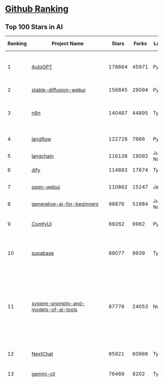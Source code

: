 [Github Ranking](../README.md)
==========

## Top 100 Stars in AI

| Ranking | Project Name | Stars | Forks | Language | Open Issues | Description | Last Commit |
| ------- | ------------ | ----- | ----- | -------- | ----------- | ----------- | ----------- |
| 1 | [AutoGPT](https://github.com/Significant-Gravitas/AutoGPT) | 178664 | 45971 | Python | 171 | AutoGPT is the vision of accessible AI for everyone, to use and to build on. Our mission is to provide the tools, so that you can focus on what matters. | 2025-09-25T00:11:17Z |
| 2 | [stable-diffusion-webui](https://github.com/AUTOMATIC1111/stable-diffusion-webui) | 156845 | 29094 | Python | 2368 | Stable Diffusion web UI | 2025-09-17T16:31:20Z |
| 3 | [n8n](https://github.com/n8n-io/n8n) | 140487 | 44895 | TypeScript | 719 | Fair-code workflow automation platform with native AI capabilities. Combine visual building with custom code, self-host or cloud, 400+ integrations. | 2025-09-24T22:09:31Z |
| 4 | [langflow](https://github.com/langflow-ai/langflow) | 122728 | 7666 | Python | 415 | Langflow is a powerful tool for building and deploying AI-powered agents and workflows. | 2025-09-25T03:20:04Z |
| 5 | [langchain](https://github.com/langchain-ai/langchain) | 116138 | 19092 | Jupyter Notebook | 141 | 🦜🔗 Build context-aware reasoning applications | 2025-09-25T03:34:33Z |
| 6 | [dify](https://github.com/langgenius/dify) | 114883 | 17674 | TypeScript | 474 | Production-ready platform for agentic workflow development. | 2025-09-25T03:24:49Z |
| 7 | [open-webui](https://github.com/open-webui/open-webui) | 110862 | 15247 | JavaScript | 218 | User-friendly AI Interface (Supports Ollama, OpenAI API, ...) | 2025-09-25T02:12:26Z |
| 8 | [generative-ai-for-beginners](https://github.com/microsoft/generative-ai-for-beginners) | 98876 | 51984 | Jupyter Notebook | 5 | 21 Lessons, Get Started Building with Generative AI  | 2025-09-22T03:10:49Z |
| 9 | [ComfyUI](https://github.com/comfyanonymous/ComfyUI) | 89262 | 9962 | Python | 2734 | The most powerful and modular diffusion model GUI, api and backend with a graph/nodes interface. | 2025-09-25T02:35:12Z |
| 10 | [supabase](https://github.com/supabase/supabase) | 89077 | 9939 | TypeScript | 221 | The Postgres development platform. Supabase gives you a dedicated Postgres database to build your web, mobile, and AI applications. | 2025-09-25T03:22:29Z |
| 11 | [system-prompts-and-models-of-ai-tools](https://github.com/x1xhlol/system-prompts-and-models-of-ai-tools) | 87778 | 24053 | None | 49 | FULL Augment Code, Claude Code, Cluely, CodeBuddy, Cursor, Devin AI, Junie, Kiro, Leap.new, Lovable, Manus Agent Tools, NotionAI, Orchids.app, Perplexity, Poke, Qoder, Replit, Same.dev, Trae, Traycer AI, VSCode Agent, Warp.dev, Windsurf, Xcode, Z.ai Code, dia & v0. (And other Open Sourced) System Prompts, Internal Tools & AI Models | 2025-09-17T21:18:22Z |
| 12 | [NextChat](https://github.com/ChatGPTNextWeb/NextChat) | 85921 | 60966 | TypeScript | 669 | ✨ Light and Fast AI Assistant. Support: Web \| iOS \| MacOS \| Android \|  Linux \| Windows | 2025-09-15T10:53:22Z |
| 13 | [gemini-cli](https://github.com/google-gemini/gemini-cli) | 76469 | 8202 | TypeScript | 1875 | An open-source AI agent that brings the power of Gemini directly into your terminal. | 2025-09-25T03:36:29Z |
| 14 | [funNLP](https://github.com/fighting41love/funNLP) | 76211 | 14999 | Python | 34 | 中英文敏感词、语言检测、中外手机/电话归属地/运营商查询、名字推断性别、手机号抽取、身份证抽取、邮箱抽取、中日文人名库、中文缩写库、拆字词典、词汇情感值、停用词、反动词表、暴恐词表、繁简体转换、英文模拟中文发音、汪峰歌词生成器、职业名称词库、同义词库、反义词库、否定词库、汽车品牌词库、汽车零件词库、连续英文切割、各种中文词向量、公司名字大全、古诗词库、IT词库、财经词库、成语词库、地名词库、历史名人词库、诗词词库、医学词库、饮食词库、法律词库、汽车词库、动物词库、中文聊天语料、中文谣言数据、百度中文问答数据集、句子相似度匹配算法集合、bert资源、文本生成&摘要相关工具、cocoNLP信息抽取工具、国内电话号码正则匹配、清华大学XLORE:中英文跨语言百科知识图谱、清华大学人工智能技术系列报告、自然语言生成、NLU太难了系列、自动对联数据及机器人、用户名黑名单列表、罪名法务名词及分类模型、微信公众号语料、cs224n深度学习自然语言处理课程、中文手写汉字识别、中文自然语言处理 语料/数据集、变量命名神器、分词语料库+代码、任务型对话英文数据集、ASR 语音数据集 + 基于深度学习的中文语音识别系统、笑声检测器、Microsoft多语言数字/单位/如日期时间识别包、中华新华字典数据库及api(包括常用歇后语、成语、词语和汉字)、文档图谱自动生成、SpaCy 中文模型、Common Voice语音识别数据集新版、神经网络关系抽取、基于bert的命名实体识别、关键词(Keyphrase)抽取包pke、基于医疗领域知识图谱的问答系统、基于依存句法与语义角色标注的事件三元组抽取、依存句法分析4万句高质量标注数据、cnocr：用来做中文OCR的Python3包、中文人物关系知识图谱项目、中文nlp竞赛项目及代码汇总、中文字符数据、speech-aligner: 从“人声语音”及其“语言文本”产生音素级别时间对齐标注的工具、AmpliGraph: 知识图谱表示学习(Python)库：知识图谱概念链接预测、Scattertext 文本可视化(python)、语言/知识表示工具：BERT & ERNIE、中文对比英文自然语言处理NLP的区别综述、Synonyms中文近义词工具包、HarvestText领域自适应文本挖掘工具（新词发现-情感分析-实体链接等）、word2word：(Python)方便易用的多语言词-词对集：62种语言/3,564个多语言对、语音识别语料生成工具：从具有音频/字幕的在线视频创建自动语音识别(ASR)语料库、构建医疗实体识别的模型（包含词典和语料标注）、单文档非监督的关键词抽取、Kashgari中使用gpt-2语言模型、开源的金融投资数据提取工具、文本自动摘要库TextTeaser: 仅支持英文、人民日报语料处理工具集、一些关于自然语言的基本模型、基于14W歌曲知识库的问答尝试--功能包括歌词接龙and已知歌词找歌曲以及歌曲歌手歌词三角关系的问答、基于Siamese bilstm模型的相似句子判定模型并提供训练数据集和测试数据集、用Transformer编解码模型实现的根据Hacker News文章标题自动生成评论、用BERT进行序列标记和文本分类的模板代码、LitBank：NLP数据集——支持自然语言处理和计算人文学科任务的100部带标记英文小说语料、百度开源的基准信息抽取系统、虚假新闻数据集、Facebook: LAMA语言模型分析，提供Transformer-XL/BERT/ELMo/GPT预训练语言模型的统一访问接口、CommonsenseQA：面向常识的英文QA挑战、中文知识图谱资料、数据及工具、各大公司内部里大牛分享的技术文档 PDF 或者 PPT、自然语言生成SQL语句（英文）、中文NLP数据增强（EDA）工具、英文NLP数据增强工具 、基于医药知识图谱的智能问答系统、京东商品知识图谱、基于mongodb存储的军事领域知识图谱问答项目、基于远监督的中文关系抽取、语音情感分析、中文ULMFiT-情感分析-文本分类-语料及模型、一个拍照做题程序、世界各国大规模人名库、一个利用有趣中文语料库 qingyun 训练出来的中文聊天机器人、中文聊天机器人seqGAN、省市区镇行政区划数据带拼音标注、教育行业新闻语料库包含自动文摘功能、开放了对话机器人-知识图谱-语义理解-自然语言处理工具及数据、中文知识图谱：基于百度百科中文页面-抽取三元组信息-构建中文知识图谱、masr: 中文语音识别-提供预训练模型-高识别率、Python音频数据增广库、中文全词覆盖BERT及两份阅读理解数据、ConvLab：开源多域端到端对话系统平台、中文自然语言处理数据集、基于最新版本rasa搭建的对话系统、基于TensorFlow和BERT的管道式实体及关系抽取、一个小型的证券知识图谱/知识库、复盘所有NLP比赛的TOP方案、OpenCLaP：多领域开源中文预训练语言模型仓库、UER：基于不同语料+编码器+目标任务的中文预训练模型仓库、中文自然语言处理向量合集、基于金融-司法领域(兼有闲聊性质)的聊天机器人、g2pC：基于上下文的汉语读音自动标记模块、Zincbase 知识图谱构建工具包、诗歌质量评价/细粒度情感诗歌语料库、快速转化「中文数字」和「阿拉伯数字」、百度知道问答语料库、基于知识图谱的问答系统、jieba_fast 加速版的jieba、正则表达式教程、中文阅读理解数据集、基于BERT等最新语言模型的抽取式摘要提取、Python利用深度学习进行文本摘要的综合指南、知识图谱深度学习相关资料整理、维基大规模平行文本语料、StanfordNLP 0.2.0：纯Python版自然语言处理包、NeuralNLP-NeuralClassifier：腾讯开源深度学习文本分类工具、端到端的封闭域对话系统、中文命名实体识别：NeuroNER vs. BertNER、新闻事件线索抽取、2019年百度的三元组抽取比赛：“科学空间队”源码、基于依存句法的开放域文本知识三元组抽取和知识库构建、中文的GPT2训练代码、ML-NLP - 机器学习(Machine Learning)NLP面试中常考到的知识点和代码实现、nlp4han:中文自然语言处理工具集(断句/分词/词性标注/组块/句法分析/语义分析/NER/N元语法/HMM/代词消解/情感分析/拼写检查、XLM：Facebook的跨语言预训练语言模型、用基于BERT的微调和特征提取方法来进行知识图谱百度百科人物词条属性抽取、中文自然语言处理相关的开放任务-数据集-当前最佳结果、CoupletAI - 基于CNN+Bi-LSTM+Attention 的自动对对联系统、抽象知识图谱、MiningZhiDaoQACorpus - 580万百度知道问答数据挖掘项目、brat rapid annotation tool: 序列标注工具、大规模中文知识图谱数据：1.4亿实体、数据增强在机器翻译及其他nlp任务中的应用及效果、allennlp阅读理解:支持多种数据和模型、PDF表格数据提取工具 、 Graphbrain：AI开源软件库和科研工具，目的是促进自动意义提取和文本理解以及知识的探索和推断、简历自动筛选系统、基于命名实体识别的简历自动摘要、中文语言理解测评基准，包括代表性的数据集&基准模型&语料库&排行榜、树洞 OCR 文字识别 、从包含表格的扫描图片中识别表格和文字、语声迁移、Python口语自然语言处理工具集(英文)、 similarity：相似度计算工具包，java编写、海量中文预训练ALBERT模型 、Transformers 2.0 、基于大规模音频数据集Audioset的音频增强 、Poplar：网页版自然语言标注工具、图片文字去除，可用于漫画翻译 、186种语言的数字叫法库、Amazon发布基于知识的人-人开放领域对话数据集 、中文文本纠错模块代码、繁简体转换 、 Python实现的多种文本可读性评价指标、类似于人名/地名/组织机构名的命名体识别数据集 、东南大学《知识图谱》研究生课程(资料)、. 英文拼写检查库 、 wwsearch是企业微信后台自研的全文检索引擎、CHAMELEON：深度学习新闻推荐系统元架构 、 8篇论文梳理BERT相关模型进展与反思、DocSearch：免费文档搜索引擎、 LIDA：轻量交互式对话标注工具 、aili - the fastest in-memory index in the East 东半球最快并发索引 、知识图谱车音工作项目、自然语言生成资源大全 、中日韩分词库mecab的Python接口库、中文文本摘要/关键词提取、汉字字符特征提取器 (featurizer)，提取汉字的特征（发音特征、字形特征）用做深度学习的特征、中文生成任务基准测评 、中文缩写数据集、中文任务基准测评 - 代表性的数据集-基准(预训练)模型-语料库-baseline-工具包-排行榜、PySS3：面向可解释AI的SS3文本分类器机器可视化工具 、中文NLP数据集列表、COPE - 格律诗编辑程序、doccano：基于网页的开源协同多语言文本标注工具 、PreNLP：自然语言预处理库、简单的简历解析器，用来从简历中提取关键信息、用于中文闲聊的GPT2模型：GPT2-chitchat、基于检索聊天机器人多轮响应选择相关资源列表(Leaderboards、Datasets、Papers)、(Colab)抽象文本摘要实现集锦(教程 、词语拼音数据、高效模糊搜索工具、NLP数据增广资源集、微软对话机器人框架 、 GitHub Typo Corpus：大规模GitHub多语言拼写错误/语法错误数据集、TextCluster：短文本聚类预处理模块 Short text cluster、面向语音识别的中文文本规范化、BLINK：最先进的实体链接库、BertPunc：基于BERT的最先进标点修复模型、Tokenizer：快速、可定制的文本词条化库、中文语言理解测评基准，包括代表性的数据集、基准(预训练)模型、语料库、排行榜、spaCy 医学文本挖掘与信息提取 、 NLP任务示例项目代码集、 python拼写检查库、chatbot-list - 行业内关于智能客服、聊天机器人的应用和架构、算法分享和介绍、语音质量评价指标(MOSNet, BSSEval, STOI, PESQ, SRMR)、 用138GB语料训练的法文RoBERTa预训练语言模型 、BERT-NER-Pytorch：三种不同模式的BERT中文NER实验、无道词典 - 有道词典的命令行版本，支持英汉互查和在线查询、2019年NLP亮点回顾、 Chinese medical dialogue data 中文医疗对话数据集 、最好的汉字数字(中文数字)-阿拉伯数字转换工具、 基于百科知识库的中文词语多词义/义项获取与特定句子词语语义消歧、awesome-nlp-sentiment-analysis - 情感分析、情绪原因识别、评价对象和评价词抽取、LineFlow：面向所有深度学习框架的NLP数据高效加载器、中文医学NLP公开资源整理 、MedQuAD：(英文)医学问答数据集、将自然语言数字串解析转换为整数和浮点数、Transfer Learning in Natural Language Processing (NLP) 、面向语音识别的中文/英文发音辞典、Tokenizers：注重性能与多功能性的最先进分词器、CLUENER 细粒度命名实体识别 Fine Grained Named Entity Recognition、 基于BERT的中文命名实体识别、中文谣言数据库、NLP数据集/基准任务大列表、nlp相关的一些论文及代码, 包括主题模型、词向量(Word Embedding)、命名实体识别(NER)、文本分类(Text Classificatin)、文本生成(Text Generation)、文本相似性(Text Similarity)计算等，涉及到各种与nlp相关的算法，基于keras和tensorflow 、Python文本挖掘/NLP实战示例、 Blackstone：面向非结构化法律文本的spaCy pipeline和NLP模型通过同义词替换实现文本“变脸” 、中文 预训练 ELECTREA 模型: 基于对抗学习 pretrain Chinese Model 、albert-chinese-ner - 用预训练语言模型ALBERT做中文NER 、基于GPT2的特定主题文本生成/文本增广、开源预训练语言模型合集、多语言句向量包、编码、标记和实现：一种可控高效的文本生成方法、 英文脏话大列表 、attnvis：GPT2、BERT等transformer语言模型注意力交互可视化、CoVoST：Facebook发布的多语种语音-文本翻译语料库，包括11种语言(法语、德语、荷兰语、俄语、西班牙语、意大利语、土耳其语、波斯语、瑞典语、蒙古语和中文)的语音、文字转录及英文译文、Jiagu自然语言处理工具 - 以BiLSTM等模型为基础，提供知识图谱关系抽取 中文分词 词性标注 命名实体识别 情感分析 新词发现 关键词 文本摘要 文本聚类等功能、用unet实现对文档表格的自动检测，表格重建、NLP事件提取文献资源列表 、 金融领域自然语言处理研究资源大列表、CLUEDatasetSearch - 中英文NLP数据集：搜索所有中文NLP数据集，附常用英文NLP数据集 、medical_NER - 中文医学知识图谱命名实体识别 、(哈佛)讲因果推理的免费书、知识图谱相关学习资料/数据集/工具资源大列表、Forte：灵活强大的自然语言处理pipeline工具集 、Python字符串相似性算法库、PyLaia：面向手写文档分析的深度学习工具包、TextFooler：针对文本分类/推理的对抗文本生成模块、Haystack：灵活、强大的可扩展问答(QA)框架、中文关键短语抽取工具 | 2024-05-10T07:38:24Z |
| 15 | [netdata](https://github.com/netdata/netdata) | 76011 | 6159 | C | 168 | The fastest path to AI-powered full stack observability, even for lean teams. | 2025-09-24T17:41:22Z |
| 16 | [Deep-Live-Cam](https://github.com/hacksider/Deep-Live-Cam) | 73297 | 10618 | Python | 71 | real time face swap and one-click video deepfake with only a single image | 2025-08-29T06:44:46Z |
| 17 | [LLMs-from-scratch](https://github.com/rasbt/LLMs-from-scratch) | 72593 | 10534 | Jupyter Notebook | 4 | Implement a ChatGPT-like LLM in PyTorch from scratch, step by step | 2025-09-23T01:31:55Z |
| 18 | [awesome-mcp-servers](https://github.com/punkpeye/awesome-mcp-servers) | 71089 | 5865 | None | 38 | A collection of MCP servers. | 2025-09-23T17:58:51Z |
| 19 | [browser-use](https://github.com/browser-use/browser-use) | 70435 | 8248 | Python | 111 | 🌐 Make websites accessible for AI agents. Automate tasks online with ease. | 2025-09-24T18:27:13Z |
| 20 | [awesome-llm-apps](https://github.com/Shubhamsaboo/awesome-llm-apps) | 70049 | 8916 | Python | 3 | Collection of awesome LLM apps with AI Agents and RAG using OpenAI, Anthropic, Gemini and opensource models. | 2025-09-15T05:12:31Z |
| 21 | [lobe-chat](https://github.com/lobehub/lobe-chat) | 65847 | 13647 | TypeScript | 928 | 🤯 Lobe Chat - an open-source, modern design AI chat framework. Supports multiple AI providers (OpenAI / Claude 4 / Gemini / DeepSeek / Ollama / Qwen), Knowledge Base (file upload / RAG ), one click install MCP Marketplace and Artifacts / Thinking. One-click FREE deployment of your private AI Agent application. | 2025-09-25T03:29:07Z |
| 22 | [AppFlowy](https://github.com/AppFlowy-IO/AppFlowy) | 65653 | 4570 | Dart | 962 | Bring projects, wikis, and teams together with AI. AppFlowy is the AI collaborative workspace where you achieve more without losing control of your data. The leading open source Notion alternative. | 2025-09-12T08:21:33Z |
| 23 | [ragflow](https://github.com/infiniflow/ragflow) | 65101 | 6804 | TypeScript | 2845 | RAGFlow is a leading open-source Retrieval-Augmented Generation (RAG) engine that fuses cutting-edge RAG with Agent capabilities to create a superior context layer for LLMs | 2025-09-25T03:34:47Z |
| 24 | [firecrawl](https://github.com/firecrawl/firecrawl) | 59446 | 4883 | TypeScript | 147 | The Web Data API for AI - Turn entire websites into LLM-ready markdown or structured data 🔥 | 2025-09-25T03:23:45Z |
| 25 | [LLaMA-Factory](https://github.com/hiyouga/LLaMA-Factory) | 59288 | 7254 | Python | 665 | Unified Efficient Fine-Tuning of 100+ LLMs & VLMs (ACL 2024) | 2025-09-24T07:23:22Z |
| 26 | [MetaGPT](https://github.com/FoundationAgents/MetaGPT) | 58671 | 7099 | Python | 11 | 🌟 The Multi-Agent Framework: First AI Software Company, Towards Natural Language Programming | 2025-06-30T11:45:55Z |
| 27 | [PaddleOCR](https://github.com/PaddlePaddle/PaddleOCR) | 55803 | 8736 | Python | 131 | Turn any PDF or image document into structured data for your AI. A powerful, lightweight OCR toolkit that bridges the gap between images/PDFs and LLMs. Supports 80+ languages. | 2025-09-25T01:15:25Z |
| 28 | [gpt-engineer](https://github.com/AntonOsika/gpt-engineer) | 54896 | 7301 | Python | 31 | CLI platform to experiment with codegen. Precursor to: https://lovable.dev | 2025-05-14T10:15:10Z |
| 29 | [ChatGPT](https://github.com/lencx/ChatGPT) | 54129 | 6162 | Rust | 848 | 🔮 ChatGPT Desktop Application (Mac, Windows and Linux) | 2024-08-29T17:58:11Z |
| 30 | [crawl4ai](https://github.com/unclecode/crawl4ai) | 53796 | 5356 | Python | 183 | 🚀🤖 Crawl4AI: Open-source LLM Friendly Web Crawler & Scraper. Don't be shy, join here: https://discord.gg/jP8KfhDhyN | 2025-09-22T11:09:25Z |
| 31 | [meilisearch](https://github.com/meilisearch/meilisearch) | 53351 | 2180 | Rust | 210 | A lightning-fast search engine API bringing AI-powered hybrid search to your sites and applications. | 2025-09-24T08:45:08Z |
| 32 | [OpenBB](https://github.com/OpenBB-finance/OpenBB) | 52489 | 4997 | Python | 37 | Financial data platform for analysts, quants and AI agents. | 2025-09-25T00:32:18Z |
| 33 | [autogen](https://github.com/microsoft/autogen) | 50138 | 7665 | Python | 403 | A programming framework for agentic AI | 2025-09-18T04:06:24Z |
| 34 | [anything-llm](https://github.com/Mintplex-Labs/anything-llm) | 49383 | 5132 | JavaScript | 267 | The all-in-one Desktop & Docker AI application with built-in RAG, AI agents, No-code agent builder, MCP compatibility,  and more. | 2025-09-25T01:56:23Z |
| 35 | [unsloth](https://github.com/unslothai/unsloth) | 46141 | 3767 | Python | 755 | Fine-tuning & Reinforcement Learning for LLMs. 🦥 Train OpenAI gpt-oss, DeepSeek-R1, Qwen3, Gemma 3, TTS 2x faster with 70% less VRAM. | 2025-09-24T14:22:33Z |
| 36 | [dbeaver](https://github.com/dbeaver/dbeaver) | 45524 | 3853 | Java | 3051 | Free universal database tool and SQL client | 2025-09-25T03:33:15Z |
| 37 | [text-generation-webui](https://github.com/oobabooga/text-generation-webui) | 45052 | 5789 | Python | 2587 | The definitive Web UI for local AI, with powerful features and easy setup. | 2025-09-22T20:59:23Z |
| 38 | [JeecgBoot](https://github.com/jeecgboot/JeecgBoot) | 43956 | 15577 | Java | 58 | 🔥AI低代码平台，助力企业快速实现低代码开发和构建AI应用！前后端分离架构 SpringBoot3，SpringCloud、Mybatis，Ant Design&Vue3、TS+vite！强大代码生成器实现前后端一键生成，无需手写代码! 引领AI低代码开发模式：AI生成→在线编码→代码生成→手工合并，解决Java项目80%重复工作，提升效率，节省成本，兼顾灵活性~ | 2025-09-25T03:27:57Z |
| 39 | [Flowise](https://github.com/FlowiseAI/Flowise) | 43911 | 22464 | TypeScript | 608 | Build AI Agents, Visually | 2025-09-24T16:36:36Z |
| 40 | [ClickHouse](https://github.com/ClickHouse/ClickHouse) | 43045 | 7670 | C++ | 4588 | ClickHouse® is a real-time analytics database management system | 2025-09-25T01:45:46Z |
| 41 | [airflow](https://github.com/apache/airflow) | 42551 | 15652 | Python | 1326 | Apache Airflow - A platform to programmatically author, schedule, and monitor workflows | 2025-09-24T22:01:47Z |
| 42 | [AI-For-Beginners](https://github.com/microsoft/AI-For-Beginners) | 42269 | 8197 | Jupyter Notebook | 21 | 12 Weeks, 24 Lessons, AI for All! | 2025-09-23T15:57:06Z |
| 43 | [GitHubDaily](https://github.com/GitHubDaily/GitHubDaily) | 42168 | 4279 | None | 422 | 坚持分享 GitHub 上高质量、有趣实用的开源技术教程、开发者工具、编程网站、技术资讯。A list cool, interesting projects of GitHub. | 2025-03-20T08:54:47Z |
| 44 | [kong](https://github.com/Kong/kong) | 41832 | 4991 | None | 60 | 🦍 The Cloud-Native Gateway for APIs & AI | 2025-09-18T17:24:15Z |
| 45 | [ailearning](https://github.com/apachecn/ailearning) | 41487 | 11587 | Python | 3 | AiLearning：数据分析+机器学习实战+线性代数+PyTorch+NLTK+TF2 | 2024-11-12T16:21:55Z |
| 46 | [ai-hedge-fund](https://github.com/virattt/ai-hedge-fund) | 41375 | 7277 | Python | 22 | An AI Hedge Fund Team | 2025-09-21T19:50:47Z |
| 47 | [ColossalAI](https://github.com/hpcaitech/ColossalAI) | 41172 | 4534 | Python | 430 | Making large AI models cheaper, faster and more accessible | 2025-09-23T02:49:44Z |
| 48 | [llm-app](https://github.com/pathwaycom/llm-app) | 40679 | 1090 | Jupyter Notebook | 4 | Ready-to-run cloud templates for RAG, AI pipelines, and enterprise search with live data. 🐳Docker-friendly.⚡Always in sync with Sharepoint, Google Drive, S3, Kafka, PostgreSQL, real-time data APIs, and more. | 2025-09-15T12:49:25Z |
| 49 | [mem0](https://github.com/mem0ai/mem0) | 40456 | 4268 | Python | 292 | Universal memory layer for AI Agents; Announcing OpenMemory MCP - local and secure memory management. | 2025-09-23T15:40:20Z |
| 50 | [MoneyPrinterTurbo](https://github.com/harry0703/MoneyPrinterTurbo) | 40062 | 5829 | Python | 184 | 利用AI大模型，一键生成高清短视频 Generate short videos with one click using AI LLM. | 2025-06-11T06:34:54Z |
| 51 | [upscayl](https://github.com/upscayl/upscayl) | 39909 | 1864 | TypeScript | 54 | 🆙 Upscayl - #1 Free and Open Source AI Image Upscaler for Linux, MacOS and Windows. | 2025-09-24T19:44:23Z |
| 52 | [docling](https://github.com/docling-project/docling) | 39645 | 2751 | Python | 581 | Get your documents ready for gen AI | 2025-09-24T13:03:34Z |
| 53 | [ai-agents-for-beginners](https://github.com/microsoft/ai-agents-for-beginners) | 39547 | 12903 | Jupyter Notebook | 10 | 12 Lessons to Get Started Building AI Agents | 2025-09-23T10:23:10Z |
| 54 | [chatgpt-on-wechat](https://github.com/zhayujie/chatgpt-on-wechat) | 39181 | 9438 | Python | 306 | 基于大模型搭建的聊天机器人，同时支持 微信公众号、企业微信应用、飞书、钉钉 等接入，可选择ChatGPT/Claude/DeepSeek/文心一言/讯飞星火/通义千问/ Gemini/GLM-4/Kimi/LinkAI，能处理文本、语音和图片，访问操作系统和互联网，支持基于自有知识库进行定制企业智能客服。 | 2025-08-08T02:47:49Z |
| 55 | [ray](https://github.com/ray-project/ray) | 39084 | 6826 | Python | 2772 | Ray is an AI compute engine. Ray consists of a core distributed runtime and a set of AI Libraries for accelerating ML workloads. | 2025-09-25T03:29:55Z |
| 56 | [quivr](https://github.com/QuivrHQ/quivr) | 38469 | 3676 | Python | 2 | Opiniated RAG for integrating GenAI in your apps 🧠   Focus on your product rather than the RAG. Easy integration in existing products with customisation!  Any LLM: GPT4, Groq, Llama. Any Vectorstore: PGVector, Faiss. Any Files. Anyway you want.  | 2025-07-09T12:55:23Z |
| 57 | [crewAI](https://github.com/crewAIInc/crewAI) | 38445 | 5092 | Python | 46 | Framework for orchestrating role-playing, autonomous AI agents. By fostering collaborative intelligence, CrewAI empowers agents to work together seamlessly, tackling complex tasks. | 2025-09-24T18:42:20Z |
| 58 | [photoprism](https://github.com/photoprism/photoprism) | 38423 | 2154 | Go | 432 | AI-Powered Photos App for the Decentralized Web 🌈💎✨ | 2025-09-25T02:52:00Z |
| 59 | [aider](https://github.com/Aider-AI/aider) | 37626 | 3507 | Python | 1031 | aider is AI pair programming in your terminal | 2025-09-05T14:09:23Z |
| 60 | [Open-Assistant](https://github.com/LAION-AI/Open-Assistant) | 37475 | 3300 | Python | 227 | OpenAssistant is a chat-based assistant that understands tasks, can interact with third-party systems, and retrieve information dynamically to do so. | 2024-08-17T01:55:35Z |
| 61 | [chatbox](https://github.com/chatboxai/chatbox) | 36760 | 3579 | TypeScript | 860 | User-friendly Desktop Client App for AI Models/LLMs (GPT, Claude, Gemini, Ollama...) | 2025-09-13T13:01:11Z |
| 62 | [MockingBird](https://github.com/babysor/MockingBird) | 36662 | 5263 | Python | 478 | 🚀AI拟声: 5秒内克隆您的声音并生成任意语音内容 Clone a voice in 5 seconds to generate arbitrary speech in real-time | 2024-11-15T05:00:29Z |
| 63 | [ToolJet](https://github.com/ToolJet/ToolJet) | 36612 | 4760 | JavaScript | 639 | ToolJet is the open-source foundation of ToolJet AI - the AI-native platform for building internal tools, dashboard, business applications, workflows and AI agents 🚀 | 2025-09-25T00:09:06Z |
| 64 | [google-research](https://github.com/google-research/google-research) | 36424 | 8190 | Jupyter Notebook | 1070 | Google Research | 2025-09-24T22:27:07Z |
| 65 | [mindsdb](https://github.com/mindsdb/mindsdb) | 36137 | 5798 | Python | 45 | AI Analytics Engine that can answer questions over large scale data. - The only MCP Server you'll ever need | 2025-09-24T20:05:20Z |
| 66 | [cursor-free-vip](https://github.com/yeongpin/cursor-free-vip) | 35748 | 4389 | Python | 586 | [Support 0.49.x]（Reset Cursor AI MachineID & Bypass Higher Token Limit） Cursor Ai ，自动重置机器ID ， 免费升级使用Pro功能: You've reached your trial request limit. / Too many free trial accounts used on this machine. Please upgrade to pro. We have this limit in place to prevent abuse. Please let us know if you believe this is a mistake. | 2025-09-16T03:47:39Z |
| 67 | [LocalAI](https://github.com/mudler/LocalAI) | 35470 | 2781 | Go | 318 | :robot: The free, Open Source alternative to OpenAI, Claude and others. Self-hosted and local-first. Drop-in replacement for OpenAI,  running on consumer-grade hardware. No GPU required. Runs gguf, transformers, diffusers and many more. Features: Generate Text, Audio, Video, Images, Voice Cloning, Distributed, P2P and decentralized inference | 2025-09-24T20:08:29Z |
| 68 | [AgentGPT](https://github.com/reworkd/AgentGPT) | 34968 | 9473 | TypeScript | 130 | 🤖 Assemble, configure, and deploy autonomous AI Agents in your browser. | 2025-04-29T01:19:32Z |
| 69 | [Folo](https://github.com/RSSNext/Folo) | 34360 | 1655 | TypeScript | 267 | 🧡 Follow everything in one place | 2025-09-25T03:06:01Z |
| 70 | [gold-miner](https://github.com/xitu/gold-miner) | 34261 | 5042 | None | 11 | 🥇掘金翻译计划，可能是世界最大最好的英译中技术社区，最懂读者和译者的翻译平台： | 2024-04-17T09:44:37Z |
| 71 | [awesome-cursorrules](https://github.com/PatrickJS/awesome-cursorrules) | 34109 | 2888 | MDX | 35 | 📄  Configuration files that enhance Cursor AI editor experience with custom rules and behaviors | 2025-09-24T22:10:23Z |
| 72 | [agno](https://github.com/agno-agi/agno) | 33839 | 4316 | Python | 91 | High-performance runtime for multi-agent systems. Build, run and manage secure multi-agent systems in your cloud. | 2025-09-25T03:20:09Z |
| 73 | [Fabric](https://github.com/danielmiessler/Fabric) | 33566 | 3433 | JavaScript | 36 | Fabric is an open-source framework for augmenting humans using AI. It provides a modular system for solving specific problems using a crowdsourced set of AI prompts that can be used anywhere. | 2025-09-24T14:57:31Z |
| 74 | [gpt-pilot](https://github.com/Pythagora-io/gpt-pilot) | 33374 | 3420 | Python | 237 | The first real AI developer | 2025-09-11T13:41:50Z |
| 75 | [ruoyi-vue-pro](https://github.com/YunaiV/ruoyi-vue-pro) | 33350 | 7186 | Java | 3 | 🔥 官方推荐 🔥 RuoYi-Vue 全新 Pro 版本，优化重构所有功能。基于 Spring Boot + MyBatis Plus + Vue & Element 实现的后台管理系统 + 微信小程序，支持 RBAC 动态权限、数据权限、SaaS 多租户、Flowable 工作流、三方登录、支付、短信、商城、CRM、ERP、AI 大模型等功能。你的 ⭐️ Star ⭐️，是作者生发的动力！ | 2025-08-31T11:51:42Z |
| 76 | [spaCy](https://github.com/explosion/spaCy) | 32529 | 4579 | Python | 171 | 💫 Industrial-strength Natural Language Processing (NLP) in Python | 2025-05-28T15:28:05Z |
| 77 | [chatbot-ui](https://github.com/mckaywrigley/chatbot-ui) | 32353 | 9326 | TypeScript | 178 | AI chat for any model. | 2024-08-03T00:38:07Z |
| 78 | [tabby](https://github.com/TabbyML/tabby) | 32141 | 1588 | Rust | 214 | Self-hosted AI coding assistant | 2025-09-25T03:22:36Z |
| 79 | [nacos](https://github.com/alibaba/nacos) | 32080 | 13146 | Java | 245 | an easy-to-use dynamic service discovery, configuration and service management platform for building AI cloud native applications. | 2025-09-23T07:46:45Z |
| 80 | [fairseq](https://github.com/facebookresearch/fairseq) | 31831 | 6604 | Python | 1193 | Facebook AI Research Sequence-to-Sequence Toolkit written in Python. | 2025-09-09T17:55:23Z |
| 81 | [netron](https://github.com/lutzroeder/netron) | 31450 | 3002 | JavaScript | 19 | Visualizer for neural network, deep learning and machine learning models | 2025-09-24T15:31:57Z |
| 82 | [context7](https://github.com/upstash/context7) | 31398 | 1566 | JavaScript | 67 | Context7 MCP Server -- Up-to-date code documentation for LLMs and AI code editors | 2025-09-22T09:54:37Z |
| 83 | [cursor](https://github.com/cursor/cursor) | 31358 | 2056 | None | 2110 | The AI Code Editor | 2024-10-13T19:23:26Z |
| 84 | [exo](https://github.com/exo-explore/exo) | 31259 | 2075 | Python | 366 | Run your own AI cluster at home with everyday devices 📱💻 🖥️⌚ | 2025-03-21T22:23:32Z |
| 85 | [khoj](https://github.com/khoj-ai/khoj) | 31196 | 1815 | Python | 75 | Your AI second brain. Self-hostable. Get answers from the web or your docs. Build custom agents, schedule automations, do deep research. Turn any online or local LLM into your personal, autonomous AI (gpt, claude, gemini, llama, qwen, mistral). Get started - free. | 2025-09-16T09:17:58Z |
| 86 | [qlib](https://github.com/microsoft/qlib) | 31104 | 4797 | Python | 250 | Qlib is an AI-oriented Quant investment platform that aims to use AI tech to empower Quant Research, from exploring ideas to implementing productions. Qlib supports diverse ML modeling paradigms, including supervised learning, market dynamics modeling, and RL, and is now equipped with https://github.com/microsoft/RD-Agent to automate R&D process. | 2025-09-19T08:49:15Z |
| 87 | [LibreChat](https://github.com/danny-avila/LibreChat) | 30324 | 5778 | TypeScript | 177 | Enhanced ChatGPT Clone: Features Agents, MCP, DeepSeek, Anthropic, AWS, OpenAI, Responses API, Azure, Groq, o1, GPT-5, Mistral, OpenRouter, Vertex AI, Gemini, Artifacts, AI model switching, message search, Code Interpreter, langchain, DALL-E-3, OpenAPI Actions, Functions, Secure Multi-User Auth, Presets, open-source for self-hosting. Active. | 2025-09-25T03:09:42Z |
| 88 | [AI-Expert-Roadmap](https://github.com/AMAI-GmbH/AI-Expert-Roadmap) | 30305 | 2541 | JavaScript | 12 | Roadmap to becoming an Artificial Intelligence Expert in 2022 | 2025-09-12T14:59:30Z |
| 89 | [roop](https://github.com/s0md3v/roop) | 30214 | 6864 | Python | 0 | one-click face swap | 2024-08-19T12:57:17Z |
| 90 | [pytorch-lightning](https://github.com/Lightning-AI/pytorch-lightning) | 30164 | 3575 | Python | 823 | Pretrain, finetune ANY AI model of ANY size on multiple GPUs, TPUs with zero code changes. | 2025-09-22T08:23:19Z |
| 91 | [Mr.-Ranedeer-AI-Tutor](https://github.com/JushBJJ/Mr.-Ranedeer-AI-Tutor) | 29652 | 3385 | None | 13 | A GPT-4 AI Tutor Prompt for customizable personalized learning experiences. | 2025-06-14T06:58:48Z |
| 92 | [continue](https://github.com/continuedev/continue) | 29054 | 3538 | TypeScript | 674 | ⏩ Ship faster with Continuous AI. Build and run custom agents across your IDE, terminal, and CI | 2025-09-25T03:09:33Z |
| 93 | [Jobs_Applier_AI_Agent_AIHawk](https://github.com/feder-cr/Jobs_Applier_AI_Agent_AIHawk) | 28850 | 4381 | Python | 11 | AIHawk aims to easy job hunt process by automating the job application process. Utilizing artificial intelligence, it enables users to apply for multiple jobs in a tailored way. | 2025-05-28T13:24:12Z |
| 94 | [so-vits-svc](https://github.com/svc-develop-team/so-vits-svc) | 27628 | 5052 | Python | 21 | SoftVC VITS Singing Voice Conversion | 2023-11-11T13:11:31Z |
| 95 | [PDFMathTranslate](https://github.com/Byaidu/PDFMathTranslate) | 27622 | 2430 | Python | 109 | PDF scientific paper translation with preserved formats - 基于 AI 完整保留排版的 PDF 文档全文双语翻译，支持 Google/DeepL/Ollama/OpenAI 等服务，提供 CLI/GUI/MCP/Docker/Zotero | 2025-09-20T05:59:48Z |
| 96 | [500-AI-Machine-learning-Deep-learning-Computer-vision-NLP-Projects-with-code](https://github.com/ashishpatel26/500-AI-Machine-learning-Deep-learning-Computer-vision-NLP-Projects-with-code) | 27562 | 6246 | None | 44 | 500 AI Machine learning Deep learning Computer vision NLP Projects with code | 2025-08-01T11:54:09Z |
| 97 | [Genesis](https://github.com/Genesis-Embodied-AI/Genesis) | 27291 | 2500 | Python | 123 | A generative world for general-purpose robotics & embodied AI learning. | 2025-09-23T08:26:34Z |
| 98 | [nx](https://github.com/nrwl/nx) | 27093 | 2602 | TypeScript | 625 | Get to green PRs in half the time. Nx optimizes your builds, scales your CI, and fixes failed PRs. Built for developers and AI agents. | 2025-09-25T02:49:56Z |
| 99 | [generative-models](https://github.com/Stability-AI/generative-models) | 26424 | 2956 | Python | 274 | Generative Models by Stability AI | 2025-09-22T14:09:09Z |
| 100 | [spec-kit](https://github.com/github/spec-kit) | 26317 | 2186 | Python | 214 | 💫 Toolkit to help you get started with Spec-Driven Development | 2025-09-24T19:05:26Z |

